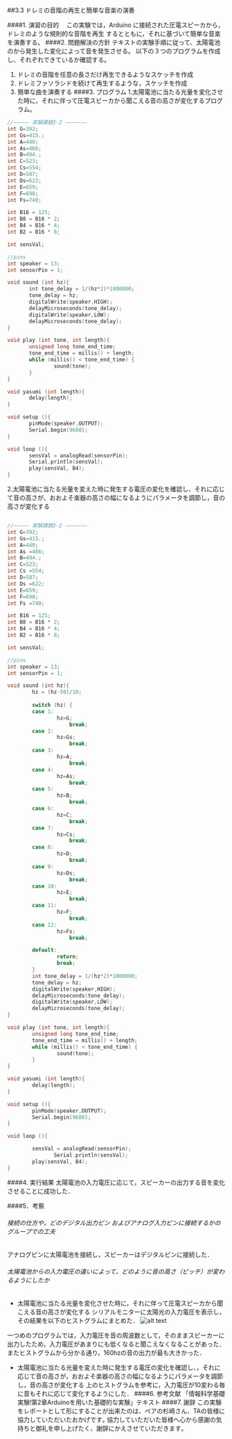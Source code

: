##3.3 ドレミの音階の再生と簡単な音楽の演奏

####1.	演習の目的
　この実験では，Arduino に接続された圧電スピーカから，ドレミのような規則的な音階を再生
するとともに，それに基づいて簡単な音楽を演奏する。
####2.	問題解決の方針
テキストの実験手順に従って、太陽電池のから発生した変化によって音を発生させる。
以下の３つのプログラムを作成し、それぞれできているか確認する。
1. ドレミの音階を任意の長さだけ再生できるようなスケッチを作成
2. ドレミファソラシドを続けて再生するような，スケッチを作成
3. 簡単な曲を演奏する
####3.	プログラム
1.太陽電池に当たる光量を変化させた時に，それに伴って圧電スピーカから聞こえる音の高さが変化するプログラム。
 ```C
//−−−−− 実験課題3-2 −−−−−−−
int G=392;
int Gs=415.;
int A=440;
int As=466;
int B=494.;
int C=523;
int Cs=554;
int D=587;
int Ds=622;
int E=659;
int F=698;
int Fs=740;

int B16 = 125;
int B8 = B16 * 2;
int B4 = B16 * 4;
int B2 = B16 * 8;

int sensVal;

//pins
int speaker = 13;
int sensorPin = 1;

void sound (int hz){
        int tone_delay = 1/(hz*2)*1000000;
        tone_delay = hz;
        digitalWrite(speaker,HIGH);
        delayMicroseconds(tone_delay);
        digitalWrite(speaker,LOW);
        delayMicroseconds(tone_delay);
}

void play (int tone, int length){
        unsigned long tone_end_time;
        tone_end_time = millis() + length;
        while (millis() < tone_end_time) {
                sound(tone);
        }
}

void yasumi (int length){
        delay(length);
}

void setup (){
        pinMode(speaker,OUTPUT);
        Serial.begin(9600);
}

void loop (){
        sensVal = analogRead(sensorPin);
        Serial.println(sensVal);
        play(sensVal, B4);
}
 ```
2.太陽電池に当たる光量を変えた時に発生する電圧の変化を確認し、それに応じて音の高さが、おおよそ楽器の高さの幅になるようにパラメータを調節し，音の高さが変化する
```c

//−−−−− 実験課題3-2 −−−−−−−
int G=392;
int Gs=415.;
int A=440;
int As =466;
int B=494.;
int C=523;
int Cs =554;
int D=587;
int Ds =622;
int E=659;
int F=698;
int Fs =740;

int B16 = 125;
int B8 = B16 * 2;
int B4 = B16 * 4;
int B2 = B16 * 8;

int sensVal;

//pins
int speaker = 13;
int sensorPin = 1;

void sound (int hz){
        hz = (hz-50)/10;
 
        switch (hz) {
        case 1:
                hz=G;
                    break;
        case 2:
                hz=Gs;
                    break;
        case 3:
                hz=A;
                    break;
        case 4:
                hz=As;
                    break;
        case 5:
                hz=B;
                    break;
        case 6:
                hz=C;
                    break;
        case 7:
                hz=Cs;
                    break;
        case 8:
                hz=D;
                    break;
        case 9:
                hz=Ds;
                    break;
        case 10:
                hz=E;
                    break;
        case 11:
                hz=F;
                    break;
        case 12:
                hz=Fs;
                    break;

        default:
                return;
                break;
        }
        int tone_delay = 1/(hz*2)*1000000;
        tone_delay = hz;
        digitalWrite(speaker,HIGH);
        delayMicroseconds(tone_delay);
        digitalWrite(speaker,LOW);
        delayMicroseconds(tone_delay);
}

void play (int tone, int length){
        unsigned long tone_end_time;
        tone_end_time = millis() + length;
        while (millis() < tone_end_time) {
                sound(tone);
        }
}

void yasumi (int length){
        delay(length);
}

void setup (){
        pinMode(speaker,OUTPUT);
        Serial.begin(9600);
}

void loop (){

        sensVal = analogRead(sensorPin);
               Serial.println(sensVal);
        play(sensVal, B4);
}
```
####4.	実行結果
太陽電池の入力電圧に応じて，スピーカーの出力する音を変化させることに成功した．

####5．考察
###### 接続の仕方や，どのデジタル出力ピン およびアナログ入力ピンに接続するかのグループでの工夫
アナログピンに太陽電池を接続し，スピーカーはデジタルピンに接続した．

###### 太陽電池からの入力電圧の違いによって，どのように音の高さ（ピッチ）が変わるようにしたか
* 太陽電池に当たる光量を変化させた時に，それに伴って圧電スピーカから聞こえる音の高さが変化する
シリアルモニターに太陽光の入力電圧を表示し，その結果を以下のヒストグラムにまとめた．
![alt text]( https://github.com/AtomScott/mySchoolWork/blob/master/Arduino/Arduino_reports/3/Histogram1.png  "Histogram")

一つめのプログラムでは，入力電圧を音の周波数として，そのままスピーカーに出力したため，入力電圧があまりにも低くなると聞こえなくなることがあった．またヒストグラムから分かる通り，160hzの音の出力が最も大きかった．

* 太陽電池に当たる光量を変えた時に発生する電圧の変化を確認し、，それに応じて音の高さが，おおよそ楽器の高さの幅になるようにパラメータを調節し，音の高さが変化する
上のヒストグラムを参考に，入力電圧が10変わる毎に音もそれに応じて変化するようにした．
####6.	参考文献
「情報科学基礎実験!第2章Arduinoを用いた基礎的な実験」テキスト
####7.	謝辞
この実験をレポートとして形にすることが出来たのは、ペアの杉崎さん、TAの皆様に協力していただいたおかげです｡
協力していただいた皆様へ心から感謝の気持ちと御礼を申し上げたく、謝辞にかえさせていただきます｡ 　
